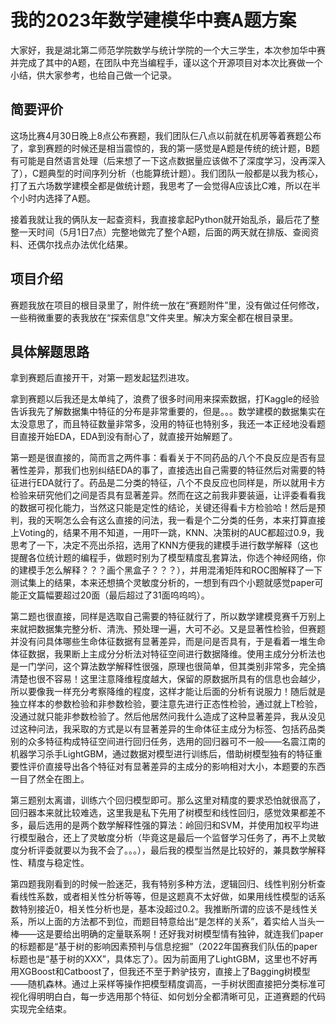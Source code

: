 # 我的2023年数学建模华中赛A题方案

大家好，我是湖北第二师范学院数学与统计学院的一个大三学生，本次参加华中赛并完成了其中的A题，在团队中充当编程手，谨以这个开源项目对本次比赛做一个小结，供大家参考，也给自己做一个记录。

## 简要评价

这场比赛4月30日晚上8点公布赛题，我们团队仨八点以前就在机房等着赛题公布了，拿到赛题的时候还是相当震惊的，我的第一感觉是A题是传统的统计题，B题有可能是自然语言处理（后来想了一下这点数据量应该做不了深度学习，没再深入了），C题典型的时间序列分析（也能算统计题）。我们团队一般都是以我为核心，打了五六场数学建模全都是做统计题，我思考了一会觉得A应该比C难，所以在半个小时内选择了A题。

接着我就让我的俩队友一起查资料，我直接拿起Python就开始乱杀，最后花了整整一天时间（5月1日7点）完整地做完了整个A题，后面的两天就在排版、查阅资料、还偶尔找点办法优化结果。

## 项目介绍

赛题我放在项目的根目录里了，附件统一放在“赛题附件”里，没有做过任何修改，一些稍微重要的表我放在“探索信息”文件夹里。解决方案全都在根目录里。

## 具体解题思路

拿到赛题后直接开干，对第一题发起猛烈进攻。

拿到赛题以后我还是太单纯了，浪费了很多时间用来探索数据，打Kaggle的经验告诉我先了解数据集中特征的分布是非常重要的，但是。。。数学建模的数据集实在太没意思了，而且特征数量非常多，没用的特征也特别多，我还一本正经地没看题目直接开始EDA，EDA到没有耐心了，就直接开始解题了。

第一题是很直接的，简而言之两件事：看看关于不同药品的八个不良反应是否有显著性差异，那我们也别纠结EDA的事了，直接选出自己需要的特征然后对需要的特征进行EDA就行了。药品是二分类的特征，八个不良反应也同样是，所以就用卡方检验来研究他们之间是否具有显著差异。然而在这之前我非要装逼，让评委看看我的数据可视化能力，当然这只能是定性的结论，关键还得看卡方检验哈！然后是预判，我的天啊怎么会有这么直接的问法，我一看是个二分类的任务，本来打算直接上Voting的，结果不用不知道，一用吓一跳，KNN、决策树的AUC都超过0.9，我思考了一下，决定不亮出杀招，选用了KNN方便我的建模手进行数学解释（这也提醒各位统计题的编程手，做题时别为了模型精度乱套算法，你选个神经网络，你的建模手怎么解释？？？画个黑盒子？？？），并用混淆矩阵和ROC图解释了一下测试集上的结果，本来还想搞个灵敏度分析的，一想到有四个小题就感觉paper可能正文篇幅要超过20面（最后超过了31面呜呜呜）。

第二题也很直接，同样是选取自己需要的特征就行了，所以数学建模竞赛千万别上来就把数据集完整分析、清洗、预处理一遍，大可不必。又是显著性检验，但赛题并没有问具体哪些生命体征数据有显著差异，而是问是否具有，于是看着一堆生命体征数据，我果断上主成分分析法对特征空间进行数据降维。使用主成分分析法也是一门学问，这个算法数学解释性很强，原理也很简单，但其类别非常多，完全搞清楚也很不容易！这里注意降维程度越大，保留的原数据所具有的信息也会越少，所以要像我一样充分考察降维的程度，这样才能让后面的分析有说服力！随后就是独立样本的参数检验和非参数检验，要注意先进行正态性检验，通过就上T检验，没通过就只能非参数检验了。然后他居然问我什么造成了这种显著差异，我从没见过这种问法，我采取的方式是以有显著差异的生命体征主成分为标签、包括药品类别的众多特征构成特征空间进行回归任务，选用的回归器可不一般——名震江南的机器学习杀手LightGBM，通过数据对模型进行训练后，借助树模型独有的特征重要性评价直接导出各个特征对有显著差异的主成分的影响相对大小，本题要的东西一目了然全在图上。

第三题别太离谱，训练六个回归模型即可。那么这里对精度的要求恐怕就很高了，回归器本来就比较难选，这里我是私下先用了树模型和线性回归，感觉效果都差不多，最后选用的是两个数学解释性强的算法：岭回归和SVM，并使用加权平均进行模型融合，还上了灵敏度分析（毕竟这是最后一个监督学习任务了，再不上灵敏度分析评委就要以为我不会了。。。），最后我的模型当然是比较好的，兼具数学解释性、精度与稳定性。

第四题我刚看到的时候一脸迷茫，我有特别多种方法，逻辑回归、线性判别分析查看线性系数，或者相关性分析等等，但是这题真不太好做，如果用线性模型的话系数特别接近0，相关性分析也是，基本没超过0.2。我推断所谓的应该不是线性关系，所以上面的方法都不到位，而题目特意给出“是怎样的关系”，着实给人当头一棒——这是要给出明确的定量联系啊！还好我对树模型情有独钟，就连我们paper的标题都是“基于树的影响因素预判与信息挖掘”（2022年国赛我们队伍的paper标题也是“基于树的XXX”，具体忘了）。因为前面用了LightGBM，这里也不好再用XGBoost和Catboost了，但我还不至于黔驴技穷，直接上了Bagging树模型——随机森林。通过上采样等操作把模型精度调高，一手树状图直接把分类标准可视化得明明白白，每一步选用那个特征、如何划分全都清晰可见，正道赛题的代码实现完全结束。